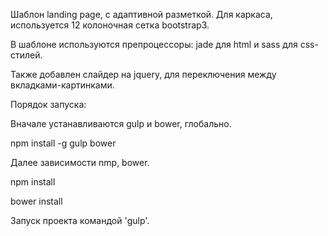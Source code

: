 ﻿Шаблон landing page, с адаптивной разметкой. Для каркаса, используется 12 колоночная сетка bootstrap3.

В шаблоне используются препроцессоры: jade для html и sass для css-стилей.  

Также добавлен слайдер на jquery, для переключения между вкладками-картинками.


Порядок запуска:

Вначале устанавливаются gulp и bower, глобально.

npm install -g gulp bower

Далее зависимости nmp, bower.

npm install

bower install

Запуск проекта командой 'gulp'.
